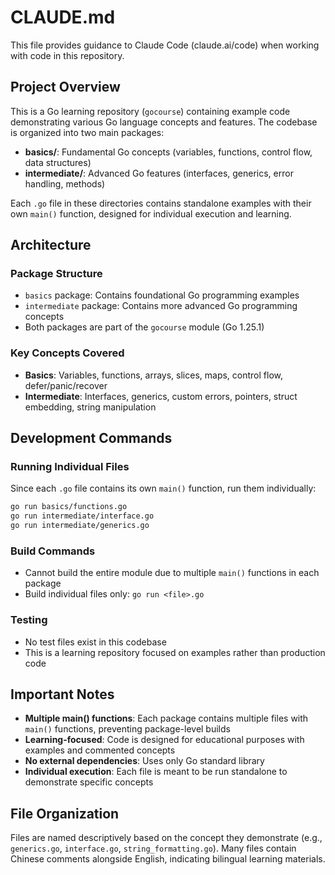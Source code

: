 # CLAUDE.md

This file provides guidance to Claude Code (claude.ai/code) when working with code in this repository.

## Project Overview

This is a Go learning repository (`gocourse`) containing example code demonstrating various Go language concepts and features. The codebase is organized into two main packages:

- **basics/**: Fundamental Go concepts (variables, functions, control flow, data structures)
- **intermediate/**: Advanced Go features (interfaces, generics, error handling, methods)

Each `.go` file in these directories contains standalone examples with their own `main()` function, designed for individual execution and learning.

## Architecture

### Package Structure
- `basics` package: Contains foundational Go programming examples
- `intermediate` package: Contains more advanced Go programming concepts
- Both packages are part of the `gocourse` module (Go 1.25.1)

### Key Concepts Covered
- **Basics**: Variables, functions, arrays, slices, maps, control flow, defer/panic/recover
- **Intermediate**: Interfaces, generics, custom errors, pointers, struct embedding, string manipulation

## Development Commands

### Running Individual Files
Since each `.go` file contains its own `main()` function, run them individually:
```bash
go run basics/functions.go
go run intermediate/interface.go
go run intermediate/generics.go
```

### Build Commands
- Cannot build the entire module due to multiple `main()` functions in each package
- Build individual files only: `go run <file>.go`

### Testing
- No test files exist in this codebase
- This is a learning repository focused on examples rather than production code

## Important Notes

- **Multiple main() functions**: Each package contains multiple files with `main()` functions, preventing package-level builds
- **Learning-focused**: Code is designed for educational purposes with examples and commented concepts
- **No external dependencies**: Uses only Go standard library
- **Individual execution**: Each file is meant to be run standalone to demonstrate specific concepts

## File Organization

Files are named descriptively based on the concept they demonstrate (e.g., `generics.go`, `interface.go`, `string_formatting.go`). Many files contain Chinese comments alongside English, indicating bilingual learning materials.